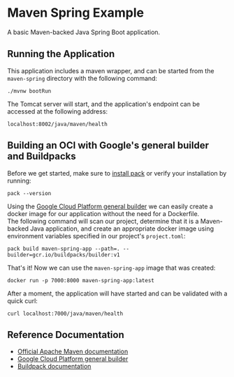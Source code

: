# Maven Spring Example
A basic Maven-backed Java Spring Boot application.

## Running the Application
This application includes a maven wrapper, and can be started from the `maven-spring` directory with the following command:
```shell
./mvnw bootRun
```

The Tomcat server will start, and the application's endpoint can be accessed at the following address:
```shell
localhost:8002/java/maven/health
```

##  Building an OCI with Google's general builder and Buildpacks
Before we get started, make sure to [install pack](https://buildpacks.io/docs/tools/pack/) or verify your installation by running:
```shell
pack --version
```

Using the [Google Cloud Platform general builder](https://github.com/GoogleCloudPlatform/buildpacks) we can easily create
a docker image for our application without the need for a Dockerfile.<br>
The following command will scan our project, determine that it is a Maven-backed Java application, and create an appropriate
docker image using environment variables specified in our project's `project.toml`:
```shell
pack build maven-spring-app --path=. --builder=gcr.io/buildpacks/builder:v1
```

That's it! Now we can use the `maven-spring-app` image that was created:
```shell
docker run -p 7000:8000 maven-spring-app:latest 
```

After a moment, the application will have started and can be validated with a quick curl:
```shell
curl localhost:7000/java/maven/health
```

## Reference Documentation

* [Official Apache Maven documentation](https://maven.apache.org/guides/index.html)
* [Google Cloud Platform general builder](https://github.com/GoogleCloudPlatform/buildpacks)
* [Buildpack documentation](https://buildpacks.io/docs)
